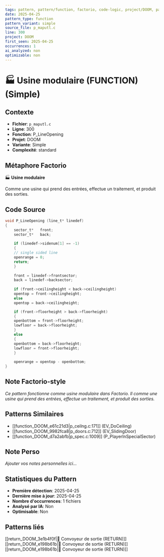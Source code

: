 ```yaml
---
tags: pattern, pattern/function, factorio, code-logic, project/DOOM, pattern/variant/simple
date: 2025-04-25
pattern_type: function
pattern_variant: simple
source_file: p_maputl.c
line: 300
project: DOOM
first_seen: 2025-04-25
occurrences: 1
ai_analyzed: non
optimizable: non
---
```


# 🏭 Usine modulaire (FUNCTION) (Simple)

## Contexte
- **Fichier**: `p_maputl.c`
- **Ligne**: 300
- **Fonction**: P_LineOpening
- **Projet**: DOOM
- **Variante**: Simple
- **Complexité**: standard

## Métaphore Factorio
🏭 **Usine modulaire**

Comme une usine qui prend des entrées, effectue un traitement, et produit des sorties.

## Code Source
```c
void P_LineOpening (line_t* linedef)
{
    sector_t*	front;
    sector_t*	back;
	
    if (linedef->sidenum[1] == -1)
    {
	// single sided line
	openrange = 0;
	return;
    }
	 
    front = linedef->frontsector;
    back = linedef->backsector;
	
    if (front->ceilingheight < back->ceilingheight)
	opentop = front->ceilingheight;
    else
	opentop = back->ceilingheight;

    if (front->floorheight > back->floorheight)
    {
	openbottom = front->floorheight;
	lowfloor = back->floorheight;
    }
    else
    {
	openbottom = back->floorheight;
	lowfloor = front->floorheight;
    }
	
    openrange = opentop - openbottom;
}
```

## Note Factorio-style
*Ce pattern fonctionne comme usine modulaire dans Factorio. Il comme une usine qui prend des entrées, effectue un traitement, et produit des sorties.*

## Patterns Similaires
- [[function_DOOM_e61c21d3|p_ceilng.c:171]] (EV_DoCeiling)
- [[function_DOOM_9982fca8|p_doors.c:712]] (EV_SlidingDoor)
- [[function_DOOM_d7a2abfb|p_spec.c:1009]] (P_PlayerInSpecialSector)

## Note Perso
*Ajouter vos notes personnelles ici...*

## Statistiques du Pattern
- **Première détection**: 2025-04-25
- **Dernière mise à jour**: 2025-04-25
- **Nombre d'occurrences**: 1 fichiers
- **Analysé par IA**: Non
- **Optimisable**: Non

## Patterns liés
[[return_DOOM_3e1b4f0f|🚚 Convoyeur de sortie (RETURN)]]
[[return_DOOM_e198b61b|🚚 Convoyeur de sortie (RETURN)]]
[[return_DOOM_e198b61b|🚚 Convoyeur de sortie (RETURN)]]
